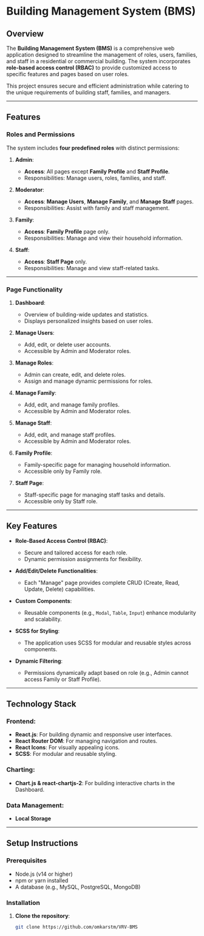 # **Building Management System (BMS)**

## **Overview**
The **Building Management System (BMS)** is a comprehensive web application designed to streamline the management of roles, users, families, and staff in a residential or commercial building. The system incorporates **role-based access control (RBAC)** to provide customized access to specific features and pages based on user roles. 

This project ensures secure and efficient administration while catering to the unique requirements of building staff, families, and managers.

---

## **Features**

### **Roles and Permissions**
The system includes **four predefined roles** with distinct permissions:
1. **Admin**:
   - **Access**: All pages except **Family Profile** and **Staff Profile**.
   - Responsibilities: Manage users, roles, families, and staff.

2. **Moderator**:
   - **Access**: **Manage Users**, **Manage Family**, and **Manage Staff** pages.
   - Responsibilities: Assist with family and staff management.

3. **Family**:
   - **Access**: **Family Profile** page only.
   - Responsibilities: Manage and view their household information.

4. **Staff**:
   - **Access**: **Staff Page** only.
   - Responsibilities: Manage and view staff-related tasks.

---

### **Page Functionality**
1. **Dashboard**:
   - Overview of building-wide updates and statistics.
   - Displays personalized insights based on user roles.

2. **Manage Users**:
   - Add, edit, or delete user accounts.
   - Accessible by Admin and Moderator roles.

3. **Manage Roles**:
   - Admin can create, edit, and delete roles.
   - Assign and manage dynamic permissions for roles.

4. **Manage Family**:
   - Add, edit, and manage family profiles.
   - Accessible by Admin and Moderator roles.

5. **Manage Staff**:
   - Add, edit, and manage staff profiles.
   - Accessible by Admin and Moderator roles.

6. **Family Profile**:
   - Family-specific page for managing household information.
   - Accessible only by Family role.

7. **Staff Page**:
   - Staff-specific page for managing staff tasks and details.
   - Accessible only by Staff role.

---

## **Key Features**
- **Role-Based Access Control (RBAC)**:
  - Secure and tailored access for each role.
  - Dynamic permission assignments for flexibility.

- **Add/Edit/Delete Functionalities**:
  - Each "Manage" page provides complete CRUD (Create, Read, Update, Delete) capabilities.

- **Custom Components**:
  - Reusable components (e.g., `Modal`, `Table`, `Input`) enhance modularity and scalability.

- **SCSS for Styling**:
  - The application uses SCSS for modular and reusable styles across components.

- **Dynamic Filtering**:
  - Permissions dynamically adapt based on role (e.g., Admin cannot access Family or Staff Profile).


---

## **Technology Stack**

### **Frontend**:
- **React.js**: For building dynamic and responsive user interfaces.
- **React Router DOM**: For managing navigation and routes.
- **React Icons**: For visually appealing icons.
- **SCSS**: For modular and reusable styling.

### **Charting**:
- **Chart.js & react-chartjs-2**: For building interactive charts in the Dashboard.

### **Data Management**:
- **Local Storage** 

---

## **Setup Instructions**

### **Prerequisites**
- Node.js (v14 or higher)
- npm or yarn installed
- A database (e.g., MySQL, PostgreSQL, MongoDB)

### **Installation**
1. **Clone the repository**:
   ```bash
   git clone https://github.com/omkarstm/VRV-BMS
